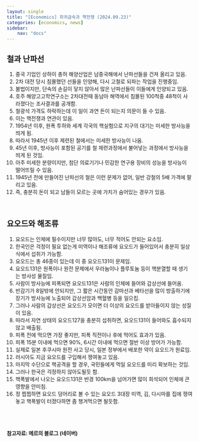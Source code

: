 ```yaml
---
layout: single
title: "[Economics] 희귀금속과 핵전쟁 (2024.09.23)"
categories: [economics, news]
sidebar:
    nav: "docs"
---
```


## 철과 난파선
1. 중국 기업인 상하이 총허 해양산업은 남중국해에서 난파선들을 건져 올리고 있음.
1. 2차 대전 당시 침몰했던 선들을 인양해, 다시 고철로 되파는 작업을 진행중임.
1. 불법이지만, 단속의 손길이 닿지 않아서 많은 난파선들이 이들에게 인양되고 있음.
1. 호주 해양고고학연구소는 2차대전때 동남아 해역에서 침몰된 100척중 48척이 사라졌다는 조사결과를 공개함.
1. 철광석 가격도 하락하는데 이 일이 과연 돈이 되는지 의문이 들 수 있음.
1. 이는 핵전쟁과 연관이 있음.
1. 1954년 이후, 원폭 투하와 세계 각국의 핵실험으로 지구의 대기는 미세한 방사능을 띄게 됨.
1. 따라서 1945년 이후 제련된 철에서는 미세한 방사능이 나옴.
1. 45년 이후, 방사능이 포함된 공기를 철 제련과정에서 불어넣는 과정에서 방사능을 띄게 된 것임.
1. 아주 미세한 분량이지만, 첨단 의료기기나 민감한 연구용 장비의 성능을 방사능이 떨어뜨릴 수 있음.
1. 1945년 전에 만들어진 난파선의 철은 이런 문제가 없어, 일반 강철의 5배 가격에 팔리고 있음.
1. 즉, 충분히 돈이 되고 남들이 모르는 곳에 가치가 숨어있는 경우가 있음.

<br/>

## 요오드와 해조류
1. 요오드는 인체에 필수이지만 너무 많아도, 너무 적어도 안되는 요소임.
1. 한국인은 걱정이 필요 없는게 미역이나 해조류에 요오드가 들어있어서 충분히 일상식에서 섭취가 가능함.
1. 요오드는 총 46종이 있는데 이 중 요오드131이 문제임.
1. 요오드131은 원폭이나 원전 문제에서 우라늄이나 플루토늄 등이 핵분열할 때 생기는 방사성 물질임.
1. 사람이 방사능에 피폭되면 요오드131은 사람의 인체에 들어와 갑상선에 들어옴.
1. 반감기가 8일밖에 안되지만, 그 짧은 시간동안 감마선과 베타선을 많이 방출하기에 장기가 방사능에 노출되어 갑상선암과 백혈병 등을 일으킴.
1. 그러나 사람의 갑상선은 요오드가 모이면 더 이상의 요오드를 받아들이지 않는 성질이 있음.
1. 따라서 자연 상태의 요오드127을 충분히 섭취하면, 요오드131이 들어와도 흡수되지 않고 배출됨.
1. 피폭 전에 먹으면 가장 좋지만, 피폭 직전이나 후에 먹어도 효과가 있음.
1. 피폭 15분 이내에 먹으면 90%, 6시간 이내에 먹으면 절반 이상 방어가 가능함.
1. 실제로 일본 후쿠시마 원전 사고 당시, 일본 정부에서 배포한 약이 요오드가 원료임.
1. 러시아도 지금 요오드를 구입해서 쟁여놓고 있음.
1. 마지막 수단으로 핵공격을 할 경우, 국민들에게 먹일 요오드를 미리 확보하는 것임.
1. 그러나 한국은 걱정하지 않아도될듯 함.
1. 핵폭발에서 나오는 요오드131은 반경 100km을 넘어가면 많이 희석되어 인체에 큰 영향을 안미침.
1. 정 찝찝하면 요오드 덩어리로 볼 수 있는 요오드 3대장 미역, 김, 다시마를 집에 쟁여놓고 핵폭발이 터졌다하면 좀 챙겨먹으면 될듯함. 


<br/>
<br/>

#### 참고자료: 메르의 블로그 (네이버) 